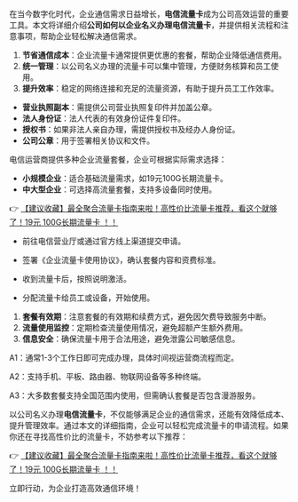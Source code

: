 
在当今数字化时代，企业通信需求日益增长，**电信流量卡**成为公司高效运营的重要工具。本文将详细介绍**公司如何以企业名义办理电信流量卡**，并提供相关流程和注意事项，帮助企业轻松解决通信需求。


1. **节省通信成本**：企业流量卡通常提供更优惠的套餐，帮助企业降低通信费用。
2. **统一管理**：以公司名义办理的流量卡可以集中管理，方便财务核算和员工使用。
3. **提升效率**：稳定的网络连接和充足的流量资源，有助于提升员工工作效率。


- **营业执照副本**：需提供公司营业执照复印件并加盖公章。
- **法人身份证**：法人代表的有效身份证件复印件。
- **授权书**：如果非法人亲自办理，需提供授权书及经办人身份证。
- **公司公章**：用于签署相关协议和文件。

电信运营商提供多种企业流量套餐，企业可根据实际需求选择：
- **小规模企业**：适合基础流量需求，如19元100G长期流量卡。
- **中大型企业**：可选择高流量套餐，支持多设备同时使用。

👉 [【建议收藏】最全聚合流量卡指南来啦！高性价比流量卡推荐，看这个就够了！19元 100G长期流量卡 ！！](https://bit.ly/Liuliangka)

- 前往电信营业厅或通过官方线上渠道提交申请。
- 签署《企业流量卡使用协议》，确认套餐内容和资费标准。

- 收到流量卡后，按照说明激活。
- 分配流量卡给员工或设备，开始使用。

1. **套餐有效期**：注意套餐的有效期和续费方式，避免因欠费导致服务中断。
2. **流量使用监控**：定期检查流量使用情况，避免超额产生额外费用。
3. **信息安全**：确保流量卡用于合法用途，避免泄露公司敏感信息。


A1：通常1-3个工作日即可完成办理，具体时间视运营商流程而定。

A2：支持手机、平板、路由器、物联网设备等多种终端。

A3：大多数套餐支持全国范围内使用，但需确认套餐是否包含漫游服务。


以公司名义办理**电信流量卡**，不仅能够满足企业的通信需求，还能有效降低成本、提升管理效率。通过本文的详细指南，企业可以轻松完成流量卡的申请流程。如果你还在寻找高性价比的流量卡，不妨参考以下推荐：

👉 [【建议收藏】最全聚合流量卡指南来啦！高性价比流量卡推荐，看这个就够了！19元 100G长期流量卡 ！！](https://bit.ly/Liuliangka)

立即行动，为企业打造高效通信环境！
